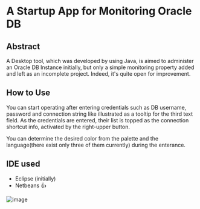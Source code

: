 # A Startup App for Monitoring Oracle DB

## Abstract
A Desktop tool, which was developed by using Java, is aimed to administer an Oracle DB Instance initially, but only a simple monitoring property added and left as an incomplete project. Indeed, it's quite open for improvement. 

## How to Use

 You can start operating after entering credentials such as DB username, password and connection string like illustrated as a tooltip
for the third text field. As the credentials are entered, their list is topped as the connection shortcut info, activated by the right-upper
button. 
 
 You can determine the desired color from the palette and the language(there exist only three of them currently) during the enterance. 

## IDE used

* Eclipse (initially)
* Netbeans :+1:

![image](https://github.com/user-attachments/assets/883ebbc0-e808-4aea-8fd7-411d1680637e)
